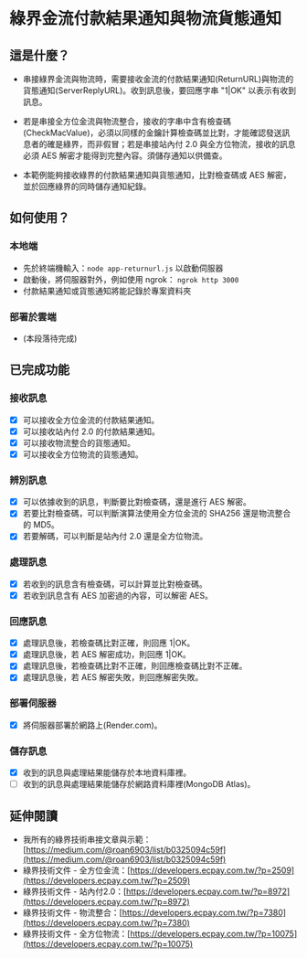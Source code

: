 # 綠界金流付款結果通知與物流貨態通知

## 這是什麼？
- 串接綠界金流與物流時，需要接收金流的付款結果通知(ReturnURL)與物流的貨態通知(ServerReplyURL)。收到訊息後，要回應字串 "1|OK" 以表示有收到訊息。

- 若是串接全方位金流與物流整合，接收的字串中含有檢查碼(CheckMacValue)，必須以同樣的金鑰計算檢查碼並比對，才能確認發送訊息者的確是綠界，而非假冒；若是串接站內付 2.0 與全方位物流，接收的訊息必須 AES 解密才能得到完整內容。須儲存通知以供備查。

- 本範例能夠接收綠界的付款結果通知與貨態通知，比對檢查碼或 AES 解密，並於回應綠界的同時儲存通知紀錄。

## 如何使用？
### 本地端
- 先於終端機輸入：`node app-returnurl.js` 以啟動伺服器
- 啟動後，將伺服器對外，例如使用 ngrok： `ngrok http 3000`
- 付款結果通知或貨態通知將能記錄於專案資料夾

### 部署於雲端
- (本段落待完成)

## 已完成功能
### 接收訊息
- [x] 可以接收全方位金流的付款結果通知。
- [x] 可以接收站內付 2.0 的付款結果通知。
- [x] 可以接收物流整合的貨態通知。
- [x] 可以接收全方位物流的貨態通知。

### 辨別訊息
- [x] 可以依據收到的訊息，判斷要比對檢查碼，還是進行 AES 解密。
- [x] 若要比對檢查碼，可以判斷演算法使用全方位金流的 SHA256 還是物流整合的 MD5。
- [x] 若要解碼，可以判斷是站內付 2.0 還是全方位物流。

### 處理訊息
- [x] 若收到的訊息含有檢查碼，可以計算並比對檢查碼。
- [x] 若收到訊息含有 AES 加密過的內容，可以解密 AES。

### 回應訊息
- [x] 處理訊息後，若檢查碼比對正確，則回應 1|OK。
- [x] 處理訊息後，若 AES 解密成功，則回應 1|OK。
- [x] 處理訊息後，若檢查碼比對不正確，則回應檢查碼比對不正確。
- [x] 處理訊息後，若 AES 解密失敗，則回應解密失敗。

### 部署伺服器
- [x] 將伺服器部署於網路上(Render.com)。

### 儲存訊息
- [x] 收到的訊息與處理結果能儲存於本地資料庫裡。
- [ ] 收到的訊息與處理結果能儲存於網路資料庫裡(MongoDB Atlas)。

## 延伸閱讀
- 我所有的綠界技術串接文章與示範：[https://medium.com/@roan6903/list/b0325094c59f](https://medium.com/@roan6903/list/b0325094c59f)
- 綠界技術文件 - 全方位金流：[https://developers.ecpay.com.tw/?p=2509](https://developers.ecpay.com.tw/?p=2509)
- 綠界技術文件 - 站內付2.0：[https://developers.ecpay.com.tw/?p=8972](https://developers.ecpay.com.tw/?p=8972)
- 綠界技術文件 - 物流整合：[https://developers.ecpay.com.tw/?p=7380](https://developers.ecpay.com.tw/?p=7380)
- 綠界技術文件 - 全方位物流：[https://developers.ecpay.com.tw/?p=10075](https://developers.ecpay.com.tw/?p=10075)